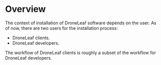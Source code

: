 # Overview

The context of installation of DroneLeaf software depends on the user. As of now, there are two users for the installation process:

- DroneLeaf clients.
- DroneLeaf developers.

The workflow of DroneLeaf clients is roughly a subset of the workflow for DroneLeaf developers.